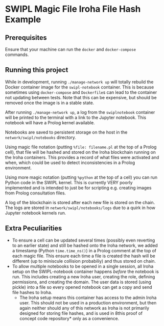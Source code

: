 # SWIPL Magic File Iroha File Hash Example

## Prerequisites
Ensure that your machine can run the `docker` and `docker-compose` commands.

## Running this project
While in development, running `./manage-network up` will totally rebuild the Docker container image for the `swipl-notebook` container. This is because sometimes using `docker-compose` and `Dockerfile`s can lead to the container not updating between tests. Note that this can be expensive, but should be removed once the image is in a stable state.

After running `./manage-network up`, a log from the `swiplnotebook` container will be printed to the terminal with a link to the Jupyter notebook. This notebook will have a Prolog kernel available.

Notebooks are saved to persistent storage on the host in the `network/swipl/notebooks` directory. 

Using magic file notation (putting `%file: filename.pl` at the top of a Prolog cell), that file will be hashed and stored on the Iroha blockchain running on the Iroha containers. This provides a record of what files were activated and when, which could be used to detect inconsistencies in a Prolog environment.

Using more magic notation (putting `%python` at the top of a cell) you can run Python code in the SWIPL kernel. This is currently VERY poorly implemented and is intended to just be for scripting e.g. creating images from Prolog consultation files.

A log of the blockchain is stored after each new file is stored on the chain. The logs are stored in `network/swipl/notebooks/logs` due to a quirk in how Jupyter notebook kernels run.

## Extra Peculiarities
- To ensure a cell can be updated several times (possibly even reverting to an earlier state) and still be hashed onto the Iroha network, we added a timestamp (Python `time.time_ns()`) in a Prolog comment at the top of each magic file. This ensure each time a file is created the hash will be different (up to miniscule collision probabiliy) and thus stored on chain.
- To allow multiple notebooks to be opened in a single session, all Iroha setup on the SWIPL-notebook container happens *before* the notebook is run. This includes creating a new Iroha user, creating the role, defining permissions, and creating the domain. The user data is stored (using pickle) into a file so every opened notebook can get a copy and send file hashes to Iroha.
    - The Iroha setup means this container has access to the admin Iroha user. This should not be used in a production environment, but then again neither should any of this network as Iroha is not primarily designed for storing file hashes, and is used in 8this proof of concept code repository* only as a convenience.
